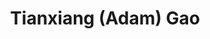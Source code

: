 ---
layout: about
inline: true
group: Principal Investigator
group_rank: 1

title: Tianxiang (Adam) Gao
description: Profile of Tianxiang Gao, Principal Investigator.
lastname: Gao
publications: 'author^=*Gao'

teaser: >
    I’m an Assistant Professor at DePaul University. I'm interested in deep learning theory, generative AI, and graph representation learning. I enjoy exploring fundamental mysteries arising from real-world applications and providing insightful guidelines to enhance practice.
profile:
    name: Tianxiang (Adam) Gao
    position: Assistant Professor
    align: right
    image: adam_prof_pic.jpg
    email: t.gao@depaul.edu
    linkedin: gaotx
    address: >
        CDM 712<br />
        243 South Wabash Avenue<br />
        Chicago, IL 60604
---